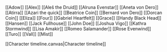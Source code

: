 [[Adow]]
[[Alex]]
[[Aleš the Druid]]
[[Alruna Evenstar]]
[[Aneta von Dero]]
[[Atirra]]
[[Azari the quick]]
[[Beatrice Coin]]
[[Bernard von Dero]]
[[Dorcan Coin]]
[[Eliza]]
[[Four]]
[[Gabriel Heartfelt]]
[[Grace]]
[[Handy Black Head]]
[[Hansen]]
[[Jack Fullhouse]]
[[John Doe]]
[[Joshua Vigo]]
[[Kathra Stormwind]]
[[Lisa Amakir]]
[[Romeo Salamander]]
[[Rose Evenwind]]
[[Turo]]
[[Vall]]
[[Mist]]

[[Character timeline.canvas|Character timeline]]
